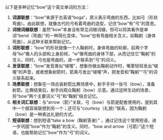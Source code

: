 以下是多种记忆“bow”这个英文单词的方法：
1. **词源联想**：“bow”来源于古英语“boga”，原义表示弯曲的东西，比如弓（形状弯曲）。由此联想，就像古代的弓有着弯曲的造型，记住“bow”有“弓”的意思。
2. **词根词缀联想**：虽然“bow”本身没有常见词根词缀，但可以将其看作是单词“bend（弯曲）”的一种简化变体，“bow”也有弯曲相关含义，如鞠躬（身体弯曲），从这种关联来帮助记忆。
3. **词形联想**：“bow”的形状就像一个人鞠躬时，身体弯曲的轮廓，前两个字母“bo”像人的头部和上身前倾，“w”像弯曲的身体下部，从而记住它“鞠躬”的含义。同时，弓也是弯曲的，进一步联系到“弓”的词义。
4. **发音联想**：“bow”发音类似“啵喔”，想象你做出鞠躬动作时，嘴里轻轻发出“啵喔”的声音，或者想象射箭时，箭离弓发出“啵喔”声，把发音和“鞠躬”“弓”的词义联系起来。
5. **场景联想**：想象在一场古装射箭比赛场景中，射手手持一张弓（bow），准备射箭。比赛结束后，射手向观众鞠躬（bow）示意。通过这样生动的场景，将“bow”两个主要词义“弓”和“鞠躬”结合记忆。
6. **相关词汇联想**：与“arrow（箭）”关联，弓（bow）与箭是配套使用的，提到其中一个就容易联想到另一个；还可与“courtesy（礼貌）”联系，因为鞠躬（bow）是一种表达礼貌的方式。
7. **短语联想**：想到短语“take a bow（鞠躬答谢）” ，通过记住这个常用短语，进一步巩固“bow”作为“鞠躬”的含义。同时，“bow and arrow（弓箭）”这个短语，也能帮助记忆“bow”作为“弓”的词义。 